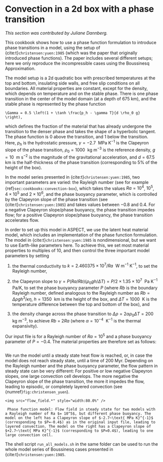 # Convection in a 2d box with a phase transition

*This section was contributed by Juliane Dannberg.*

This cookbook shows how to use a phase function formulation to introduce phase
transitions in a model, using the setup of {cite:t}`christensen:yuen:1985` (which
was the paper that originally introduced phase functions). The paper includes
several different setups; here we only reproduce the incompressible cases
using the Boussinesq Approximation.

The model setup is a 2d quadratic box with prescribed temperatures at the top
and bottom, insulating side walls, and free slip conditions on all boundaries.
All material properties are constant, except for the density, which depends on
temperature and on the stable phase. There is one phase transition in the
center of the model domain (at a depth of 675 km), and the stable phase is
represented by the phase function
```{math}
\Gamma = 0.5 \left(1 + \tanh \frac{p_h - \gamma T}{d \rho_0 g} \right),
```
which defines the fraction of the material that has already undergone the
transition to the denser phase and takes the shape of a hyperbolic tangent.
The phase function is 0 above the transition, and 1 below the transition.
Here, $p_h$ is the hydrostatic pressure,
$\gamma = -2.7~\text{ MPa K}^{-1}$ is the Clapeyron slope of the
phase transition, $\rho_0 = 1000~\text{ kg m}^{-3}$ is the reference
density, $g = 10~\text{ m s}^{-2}$ is the magnitude of the
gravitational acceleration, and $d = 67.5~\text{ km}$ is the half-thickness of
the phase transition (corresponding to 5% of the height of the box).

In the model series presented in {cite:t}`christensen:yuen:1985`, two important
parameters are varied: the Rayleigh number (see for example
{ref}`sec:cookbooks:convection-box`), which takes the values
$Ra = 10^4$, $10^5$, $4 \times 10^5$ and $2 \times 10^6$, and the phase
buoyancy parameter, which is controlled by the Clapeyron slope of the phase
transition (see {cite:t}`christensen:yuen:1985`) and takes values between $-0.8$
and $0.4$. For a negative Clapeyron slope/phase buoyancy, the phase transition
impedes flow; for a positive Clapeyron slope/phase buoyancy, the phase
transition accelerates flow.

In order to set up this model in ASPECT, we use the latent heat material model,
which includes an implementation of the phase function formulation. The model
in {cite:t}`christensen:yuen:1985` is nondimensional, but we want to use
Earth-like parameters here. To achieve this, we set most material properties
to multiples of 10, and then control the three important model parameters by
setting

1.  the thermal conductivity to
    $k = 2.460375 \times 10^7 / Ra~\text{ W m}^{-1}\text{ K}^{-1}$, to set
    the Rayleigh number,

2.  the Clapeyron slope to
    $\gamma = P (Ra/Rb) (\rho_0 g h/\Delta T) = P/2 \times 1.35 \times 10^7~\text{ Pa K}^{-1}$
    Pa/K, to set the phase buoyancy parameter $P$ (where $Rb$ is the boundary
    Rayleigh number, defined analogous to the Rayleigh number as
    $Rb = \Delta \rho g h^3 / \kappa \eta$, $h=1350~\text{ km}$ is the height of
    the box, and $\Delta T = 1000~\text{ K}$ is the temperature difference
    between the top and bottom of the box), and

3.  the density change across the phase transition to
    $\Delta \rho = 2 \alpha \rho_0 \Delta T = 200~\text{ kg m}^{-3}$,
    to achieve $Rb$ = 2$Ra$ (where $\alpha = 10^{-4}~\text{ K}^{-1}$ is the
    thermal expansivity).

Our input file is for a Rayleigh number of $Ra = 10^5$ and a phase buoyancy
parameter of $P=-0.4$. The material properties are therefore set as follows:

```{literalinclude} material.part.prm
```

We run the model until a steady state heat flow is reached, or, in case the
model does not reach steady state, until a time of 200 Myr. Depending on the
Rayleigh number and the phase buoyancy parameter, the flow pattern in steady
state can be very different: For positive or low negative Clapeyron slopes,
one large convection cell develops. The more negative the Clapeyron slope of
the phase transition, the more it impedes the flow, leading to episodic, or
completely layered convection (see {numref}`fig:christensen_yuen`).

```{figure-md} fig:christensen_yuen
<img src="flow_field.*" style="width:80.0%" />

 Phase function model: Flow field in steady state for two models with a Rayleigh number of Ra $= 10^5$, but different phase buoyancy. The model on the left has a Clapeyron slope of $-2.7~\text{ MPa K}^{-1}$ (corresponding to $P=-0.4$) as in the original input file, leading to layered convection. The model on the right has a Clapeyron slope of $+2.7~\text{ MPa K}^{-1}$ (corresponding to $P=0.4$), leading to one large convection cell.
```

The shell script `run_all_models.sh` in the same folder can be used to run the
whole model series of Boussinesq cases presented in {cite:t}`christensen:yuen:1985`.
